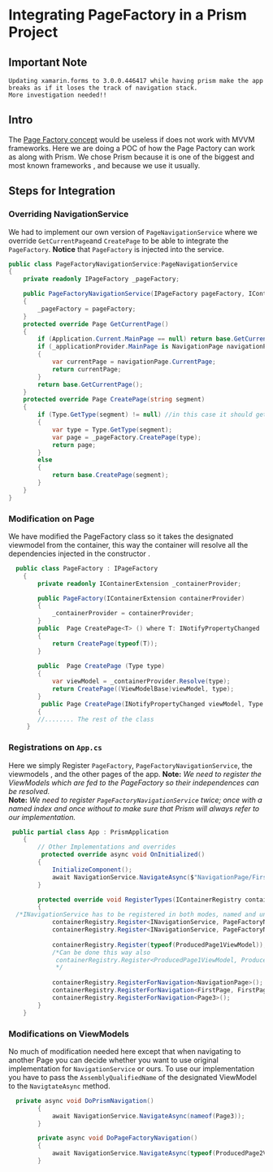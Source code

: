 # Integrating PageFactory in a Prism Project
## Important Note
```
Updating xamarin.forms to 3.0.0.446417 while having prism make the app 
breaks as if it loses the track of navigation stack.  
More investigation needed!!
```
## Intro
The [Page Factory concept](https://github.com/ahmad-crossplatform/XamarinFormsPageFactoryPOC) would be useless if does not work with MVVM frameworks. 
Here we are doing a POC of how the Page Pactory can work as along with Prism.  We chose Prism because it is one of the biggest and most known frameworks , and because we use it usually. 

## Steps for Integration 
### Overriding NavigationService
We had to implement our own version of `PageNavigationService` where we override `GetCurrentPage`and `CreatePage`  to be able to integrate the `PageFactory`.  **Notice** that `PageFactory` is injected into the service.  

```C#
public class PageFactoryNavigationService:PageNavigationService
{
	private readonly IPageFactory _pageFactory;

	public PageFactoryNavigationService(IPageFactory pageFactory, IContainerExtension container, IApplicationProvider applicationProvider, IPageBehaviorFactory pageBehaviorFactory, ILoggerFacade logger) : base(container, applicationProvider, pageBehaviorFactory, logger)
	{
		_pageFactory = pageFactory;
	}
	protected override Page GetCurrentPage()
	{
		if (Application.Current.MainPage == null) return base.GetCurrentPage(); // If it is the first page . 
		if (_applicationProvider.MainPage is NavigationPage navigationPage)
		{
			var currentPage = navigationPage.CurrentPage;
			return currentPage; 
		}
		return base.GetCurrentPage();
	}
	protected override Page CreatePage(string segment)
	{
		if (Type.GetType(segment) != null) //in this case it should get the fully qualified assembly name
		{
			var type = Type.GetType(segment);   
			var page = _pageFactory.CreatePage(type);
			return page;
		}
		else
		{
			return base.CreatePage(segment);
		}
	}
}
```

### Modification on Page
We have modified the PageFactory class so it takes the designated viewmodel from the container, this way the container will resolve all the dependencies injected in the constructor . 

```C#
  public class PageFactory : IPageFactory
    {
        private readonly IContainerExtension _containerProvider;

        public PageFactory(IContainerExtension containerProvider)
        {
            _containerProvider = containerProvider;
        }
        public  Page CreatePage<T> () where T: INotifyPropertyChanged
        {         
            return CreatePage(typeof(T)); 
        }
        
        public  Page CreatePage (Type type)
        {
            var viewModel = _containerProvider.Resolve(type); 
            return CreatePage((ViewModelBase)viewModel, type); 
        }
         public Page CreatePage(INotifyPropertyChanged viewModel, Type type)
        {
        //........ The rest of the class 
     }
```
### Registrations on `App.cs` 
Here we simply Register `PageFactory`, `PageFactoryNavigationService`, the viewmodels ,  and the other pages of the app. 
**Note:** *We need to register the ViewModels which are fed to the PageFactory so their independences can be resolved.*  
**Note:** *We need to register `PageFactoryNavigationService` twice; once with a named index and once without to make sure that Prism will always refer to our implementation.*

```C#
 public partial class App : PrismApplication
    {
    	// Other Implementations and overrides 
    	 protected override async void OnInitialized()
        {
            InitializeComponent();
            await NavigationService.NavigateAsync($"NavigationPage/FirstPage"); 
        }

        protected override void RegisterTypes(IContainerRegistry containerRegistry)
        {
  /*INavigationService has to be registered in both modes, named and unnamed.*/
            containerRegistry.Register<INavigationService, PageFactoryNavigationService>(NavigationServiceName);
            containerRegistry.Register<INavigationService, PageFactoryNavigationService>(); 
            
            containerRegistry.Register(typeof(ProducedPage1ViewModel));
            /*Can be done this way also
             containerRegistry.Register<ProducedPage1ViewModel, ProducedPage1ViewModel>(); 
             */           
    
            containerRegistry.RegisterForNavigation<NavigationPage>();
            containerRegistry.RegisterForNavigation<FirstPage, FirstPageViewModel>();
            containerRegistry.RegisterForNavigation<Page3>();
        }
    }
```
### Modifications on ViewModels 

No much of modification needed here except that when navigating to another Page you can decide whether you want to use original implementation for `NavigationService` or ours. To use our implementation you have to pass the `AssemblyQualifiedName` of the designated  ViewModel to the `NavigtateAsync` method. 
```c#
  private async void DoPrismNavigation()
        {
            await NavigationService.NavigateAsync(nameof(Page3)); 
        }

        private async void DoPageFactoryNavigation()
        {
            await NavigationService.NavigateAsync(typeof(ProducedPage2ViewModel).AssemblyQualifiedName);
        }
```
